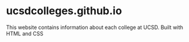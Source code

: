 # ucsdcolleges.github.io
This website contains information about each college at UCSD.
Built with HTML and CSS

